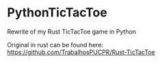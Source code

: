 # PythonTicTacToe
Rewrite of my Rust TicTacToe game in Python

Original in rust can be found here: https://github.com/TrabalhosPUCPR/Rust-TicTacToe
